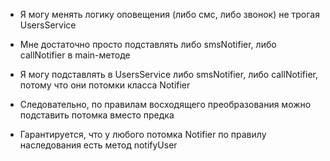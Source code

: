* Я могу менять логику оповещения (либо смс, либо звонок) не трогая UsersService
* Мне достаточно просто подставлять либо smsNotifier, либо callNotifier в main-методе

* Я могу подставлять в UsersService либо smsNotifier, либо callNotifier, потому что они потомки класса Notifier
* Следовательно, по правилам восходящего преобразования можно подставить потомка вместо предка
* Гарантируется, что у любого потомка Notifier по правилу наследования есть метод notifyUser